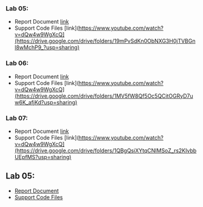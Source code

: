 ### Lab 05:
- Report Document [link](https://www.youtubat=dQw4w9WgXcQ)
- Support Code Files [link](https://www.youtube.com/watch?v=dQw4w9WgXcQ](https://drive.google.com/drive/folders/19mPvSdKn0ObNXG3H0jTVBGnl8wMchP9_?usp=sharing)

### Lab 06:
- Report Document [link](https://www.youtm/wat4w9WgXcQ)
- Support Code Files [link](https://www.youtube.com/watch?v=dQw4w9WgXcQ](https://drive.google.com/drive/folders/1MV5fW8Qf5Oc5QCitOGRyD7uw6K_afjKd?usp=sharing)

### Lab 07:
- Report Document [link](https://www.w9WgXcQ)
- Support Code Files [link](https://www.youtube.com/watch?v=dQw4w9WgXcQ](https://drive.google.com/drive/folders/1QBgQsiXYtqCNIMSoZ_rs2KIvbbUEpfMS?usp=sharing)

## Lab 05:
- <a href="https://www.youtube.com/watch?v=dQw4w9WgXcQ" target="_blank" rel="noopener noreferrer">Report Document</a>
- <a href="https://www.youtube.com/watch?v=dQw4w9WgXcQ" target="_blank" rel="noopener noreferrer">Support Code Files</a>
